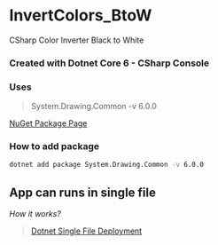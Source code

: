 # InvertColors_BtoW
CSharp Color Inverter Black to White

### Created with Dotnet Core 6 - CSharp Console

### Uses
> System.Drawing.Common -v 6.0.0  


[NuGet Package Page](https://www.nuget.org/packages/System.Drawing.Common/)
### How to add package 
```bash
dotnet add package System.Drawing.Common -v 6.0.0
```
## App can runs in single file 
*How it works?*  
> [Dotnet Single File Deployment](https://learn.microsoft.com/en-us/dotnet/core/deploying/single-file/overview?tabs=cli)
